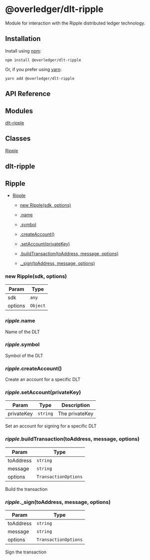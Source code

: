 # @overledger/dlt-ripple

Module for interaction with the Ripple distributed ledger technology.

## Installation

Install using [npm](https://www.npmjs.org/):
```
npm install @overledger/dlt-ripple
```

Or, if you prefer using [yarn](https://yarnpkg.com/):

```
yarn add @overledger/dlt-ripple
```

## API Reference

## Modules

<dl>
<dt><a href="#module_dlt-ripple">dlt-ripple</a></dt>
<dd></dd>
</dl>

## Classes

<dl>
<dt><a href="#Ripple">Ripple</a></dt>
<dd></dd>
</dl>

<a name="module_dlt-ripple"></a>

## dlt-ripple
<a name="Ripple"></a>

## Ripple

* [Ripple](#Ripple)

    * [new Ripple(sdk, options)](#new_Ripple_new)

    * [.name](#Ripple+name)

    * [.symbol](#Ripple+symbol)

    * [.createAccount()](#Ripple+createAccount)

    * [.setAccount(privateKey)](#Ripple+setAccount)

    * [.buildTransaction(toAddress, message, options)](#Ripple+buildTransaction)

    * [._sign(toAddress, message, options)](#Ripple+_sign)


<a name="new_Ripple_new"></a>

### new Ripple(sdk, options)

| Param | Type |
| --- | --- |
| sdk | <code>any</code> | 
| options | <code>Object</code> | 

<a name="Ripple+name"></a>

### *ripple*.name
Name of the DLT

<a name="Ripple+symbol"></a>

### *ripple*.symbol
Symbol of the DLT

<a name="Ripple+createAccount"></a>

### *ripple*.createAccount()
Create an account for a specific DLT

<a name="Ripple+setAccount"></a>

### *ripple*.setAccount(privateKey)

| Param | Type | Description |
| --- | --- | --- |
| privateKey | <code>string</code> | The privateKey |

Set an account for signing for a specific DLT

<a name="Ripple+buildTransaction"></a>

### *ripple*.buildTransaction(toAddress, message, options)

| Param | Type |
| --- | --- |
| toAddress | <code>string</code> | 
| message | <code>string</code> | 
| options | <code>TransactionOptions</code> | 

Build the transaction

<a name="Ripple+_sign"></a>

### *ripple*._sign(toAddress, message, options)

| Param | Type |
| --- | --- |
| toAddress | <code>string</code> | 
| message | <code>string</code> | 
| options | <code>TransactionOptions</code> | 

Sign the transaction


